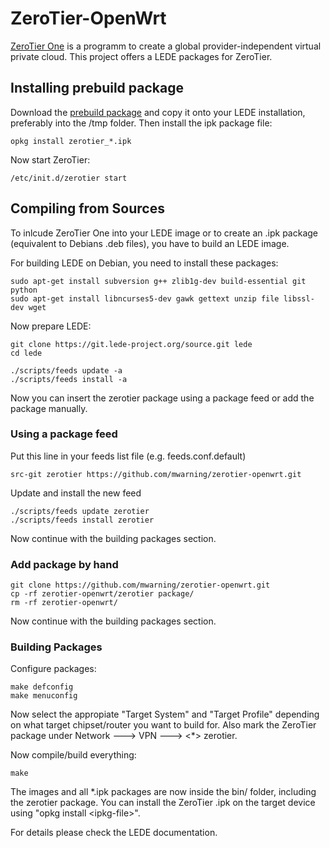 # ZeroTier-OpenWrt

[ZeroTier One](https://www.zerotier.com) is a programm to create a global provider-independent virtual private cloud.
This project offers a LEDE packages for ZeroTier.

## Installing prebuild package

Download the [prebuild package](https://github.com/mwarning/zerotier-openwrt/releases) and copy it onto your LEDE installation, preferably into the /tmp folder.
Then install the ipk package file:
```
opkg install zerotier_*.ipk
```

Now start ZeroTier:
```
/etc/init.d/zerotier start
```

## Compiling from Sources

To inlcude ZeroTier One into your LEDE image or to create
an .ipk package (equivalent to Debians .deb files),
you have to build an LEDE image.

For building LEDE on Debian, you need to install these packages:
```
sudo apt-get install subversion g++ zlib1g-dev build-essential git python
sudo apt-get install libncurses5-dev gawk gettext unzip file libssl-dev wget
```

Now prepare LEDE:
```
git clone https://git.lede-project.org/source.git lede
cd lede

./scripts/feeds update -a
./scripts/feeds install -a
```

Now you can insert the zerotier package using a package feed or add the package manually.

### Using a package feed

Put this line in your feeds list file (e.g. feeds.conf.default)
```
src-git zerotier https://github.com/mwarning/zerotier-openwrt.git
```

Update and install the new feed
```
./scripts/feeds update zerotier
./scripts/feeds install zerotier
```

Now continue with the building packages section.

### Add package by hand

```
git clone https://github.com/mwarning/zerotier-openwrt.git
cp -rf zerotier-openwrt/zerotier package/
rm -rf zerotier-openwrt/
```

Now continue with the building packages section.

### Building Packages

Configure packages:

```
make defconfig
make menuconfig
```

Now select the appropiate "Target System" and "Target Profile"
depending on what target chipset/router you want to build for.
Also mark the ZeroTier package under Network ---> VPN ---> <*> zerotier.

Now compile/build everything:

```
make
```

The images and all *.ipk packages are now inside the bin/ folder, including the zerotier package.
You can install the ZeroTier .ipk on the target device using "opkg install &lt;ipkg-file&gt;".

For details please check the LEDE documentation.
